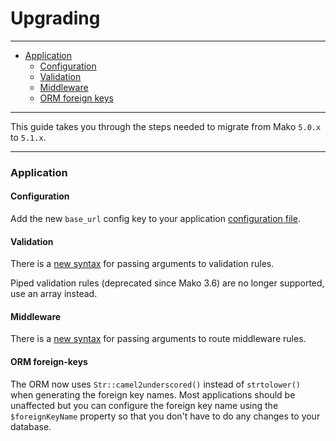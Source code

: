 # Upgrading

--------------------------------------------------------

* [Application](#application)
	- [Configuration](#application:configuration)
	- [Validation](#application:validation)
	- [Middleware](#application:middleware)
	- [ORM foreign keys](#application:orm-foreign-keys)

--------------------------------------------------------

This guide takes you through the steps needed to migrate from Mako ```5.0.x``` to ```5.1.x```.

--------------------------------------------------------

<a id="application"></a>

### Application

<a id="application:configuration"></a>

#### Configuration

Add the new ```base_url``` config key to your application [configuration file](https://github.com/mako-framework/app/blob/master/app/config/application.php#L16).

<a id="application:validation"></a>

#### Validation

There is a [new syntax](:base_url:/docs/:version:/learn-more:validation) for passing arguments to validation rules.

Piped validation rules (deprecated since Mako 3.6) are no longer supported, use an array instead.

<a id="application:middleware"></a>

#### Middleware

There is a [new syntax](:base_url:/docs/:version:/routing-and-controllers:routing#route_middleware) for passing arguments to route middleware rules.

<a id="application:orm-foreign-keys"></a>

#### ORM foreign-keys

The ORM now uses ```Str::camel2underscored()``` instead of ```strtolower()``` when generating the foreign key names. Most applications should be unaffected but you can configure the foreign key name using the ```$foreignKeyName``` property so that you don't have to do any changes to your database.
